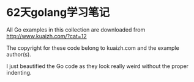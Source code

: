 # 62天golang学习笔记

All Go examples in this collection are downloaded from
http://www.kuaizh.com/?cat=12

The copyright for these code belong to kuaizh.com and the example author(s).

I just beautified the Go code as they look really weird without the proper indenting.

